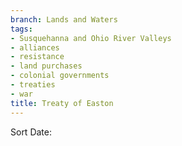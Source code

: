 ```yaml
---
branch: Lands and Waters
tags:
- Susquehanna and Ohio River Valleys
- alliances
- resistance
- land purchases
- colonial governments
- treaties
- war
title: Treaty of Easton
---
```


Sort Date: